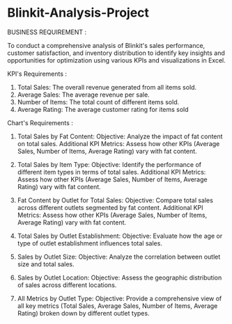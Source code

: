 # Blinkit-Analysis-Project

BUSINESS REQUIREMENT : 

To conduct a comprehensive analysis of Blinkit's sales performance, customer satisfaction, and inventory distribution to identify key insights and opportunities for optimization using various KPIs and visualizations in Excel.

KPI's Requirements : 

1. Total Sales: The overall revenue generated from all items sold.
2. Average Sales: The average revenue per sale.
3. Number of Items: The total count of different items sold.
4. Average Rating: The average customer rating for items sold


Chart's Requirements : 

1. Total Sales by Fat Content:
Objective: Analyze the impact of fat content on total sales.
Additional KPI Metrics: Assess how other KPIs (Average Sales, Number of Items, Average Rating) vary with fat content.

2. Total Sales by Item Type:
Objective: Identify the performance of different item types in terms of total sales.
Additional KPI Metrics: Assess how other KPIs (Average Sales, Number of Items, Average Rating) vary with fat content.

3. Fat Content by Outlet for Total Sales:
Objective: Compare total sales across different outlets segmented by fat content.
Additional KPI Metrics: Assess how other KPIs (Average Sales, Number of Items, Average Rating) vary with fat content.

4. Total Sales by Outlet Establishment:
Objective: Evaluate how the age or type of outlet establishment influences total sales.

5. Sales by Outlet Size:
Objective: Analyze the correlation between outlet size and total sales.

6. Sales by Outlet Location:
Objective: Assess the geographic distribution of sales across different locations.

7. All Metrics by Outlet Type:
Objective: Provide a comprehensive view of all key metrics (Total Sales, Average Sales, Number of Items, Average Rating) broken down by different outlet types.

